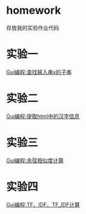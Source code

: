 # homework
存放我的实验作业代码

# 实验一

[Gui编程:查找输入串x的子串](https://axblog.top/?p=321)

# 实验二

[Gui编程:提取html中的汉字信息](https://axblog.top/?p=394)

# 实验三

[Gui编程:余弦相似度计算](https://axblog.top/?p=400)

# 实验四

[Gui编程:TF、IDF、TF_IDF计算](https://axblog.top/?p=409)
